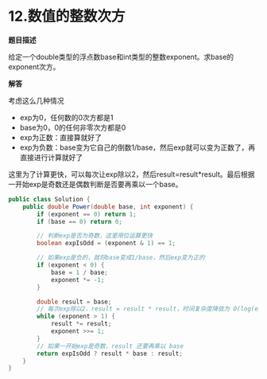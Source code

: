 # 12.数值的整数次方

**题目描述**

给定一个double类型的浮点数base和int类型的整数exponent。求base的exponent次方。

**解答**

考虑这么几种情况

- exp为0，任何数的0次方都是1
- base为0，0的任何非零次方都是0
- exp为正数：直接算就好了
- exp为负数：base变为它自己的倒数1/base，然后exp就可以变为正数了，再直接进行计算就好了

这里为了计算更快，可以每次让exp除以2，然后result=result*result。最后根据一开始exp是奇数还是偶数判断是否要再乘以一个base。

```java
public class Solution {
    public double Power(double base, int exponent) {
        if (exponent == 0) return 1;
        if (base == 0) return 0;

        // 判断exp是否为奇数，这里用位运算更快
        boolean expIsOdd = (exponent & 1) == 1;

        // 如果exp是负的，就将base变成1/base，然后exp变为正的
        if (exponent < 0) {
            base = 1 / base;
            exponent *= -1;
        }

        double result = base;
        // 每次exp除以2，result = result * result，时间复杂度降低为 O(log(exp))
        while (exponent > 1) {
            result *= result;
            exponent >>= 1;
        }
        // 如果一开始exp是奇数，result 还要再乘以 base
        return expIsOdd ? result * base : result;
    }
}
```